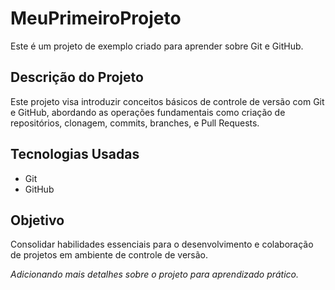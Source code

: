 # MeuPrimeiroProjeto
Este é um projeto de exemplo criado para aprender sobre Git e GitHub.

## Descrição do Projeto
Este projeto visa introduzir conceitos básicos de controle de versão com Git e GitHub, abordando as operações fundamentais como criação de repositórios, clonagem, commits, branches, e Pull Requests.

## Tecnologias Usadas
- Git
- GitHub

## Objetivo
Consolidar habilidades essenciais para o desenvolvimento e colaboração de projetos em ambiente de controle de versão.


*Adicionando mais detalhes sobre o projeto para aprendizado prático.*
